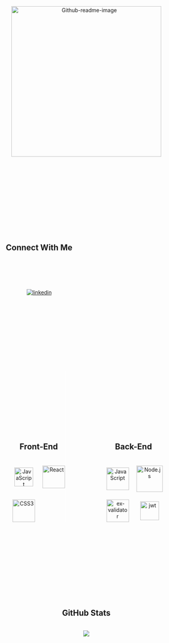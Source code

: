 <div align="center" style="display:grid; grid-template-columns: repeat(2,1fr); row-gap: 5vh;justify-items:center">
<img src="https://i.ibb.co/QHYDQ4n/Github-readme-image.jpg" alt="Github-readme-image" border="0" style="grid-column:span 2;height:400px"/>
<br>

<div  
width="100%"
style="grid-column:1; grid-row:2">
<h2>Connect With Me</h2>
<div>
<a href="https://linkedin.com/in/destiny-joyner-934846243/" target="_blank">
<img src=https://img.shields.io/badge/linkedin-%231E77B5.svg?&style=for-the-badge&logo=linkedin&logoColor=white alt=linkedin style="margin-top: 2vh;" />
</a>  
</div>  
</div>

<br>

<div 
style="grid-column:1; grid-row:3; border-right: 2px solid white; padding-top:4vh">
<h2 style="padding-bottom: 20px">Front-End</h2> 
<div 
style="display:grid; grid-template-columns:repeat(2,1fr);row-gap:30px;column-gap:20px; justify-items:center; align-items:center;">   
<img  src="https://profilinator.rishav.dev/skills-assets/javascript-original.svg" alt="JavaScript" height="50" />
<img  src="https://profilinator.rishav.dev/skills-assets/react-original-wordmark.svg" alt="React" height="60" />
<!-- <img  src="https://res.cloudinary.com/practicaldev/image/fetch/s--oGEXGSkH--/c_imagga_scale,f_auto,fl_progressive,h_420,q_auto,w_1000/https://dev-to-uploads.s3.amazonaws.com/uploads/articles/iu70z7h4vp482ptvsw3d.png" alt="axios" height="60" /> -->
<!-- <img  src="https://profilinator.rishav.dev/skills-assets/html5-original-wordmark.svg" alt="HTML5" height="60" /> -->
<img  src="https://upload.wikimedia.org/wikipedia/commons/thumb/3/3d/CSS.3.svg/1200px-CSS.3.svg.png" alt="CSS3" height="60" />

</div>

</div>
<br>

<div style="grid-column:2; grid-row:3;padding-top:4vh">
<h2 style="padding-bottom: 20px">Back-End</h2> 
<div style="display:grid; grid-template-columns:repeat(2,1fr);row-gap:20px;column-gap:15px; justify-items:center; align-items:center;">  
<img  src="https://cpl.thalesgroup.com/sites/default/files/content/paragraphs/intro/2020-03/postgresql-logo.png" alt="JavaScript" height="60"  />
<img  src="https://cdn.freebiesupply.com/logos/thumbs/2x/nodejs-1-logo.png" alt="Node.js" height="70" />
<img  src="https://opencollective-production.s3-us-west-1.amazonaws.com/149387c0-712d-11e8-a49d-c7c15c79a92c.png" alt="ex-validator" height="60" />
<img  src="https://cdn.cdnlogo.com/logos/j/20/jwt.svg" alt="jwt" height="50" />
</div>
</div>
<br>

<div style="grid-column:span 2; grid-row:4">
<h2>GitHub Stats</h2>
<br>
<img src="https://github-readme-stats.vercel.app/api?username=DestinyJoyner&show_icons=true&count_private=true&hide_border=true" style="grid-column:2; grid-row:2" />
</div>



</div>
